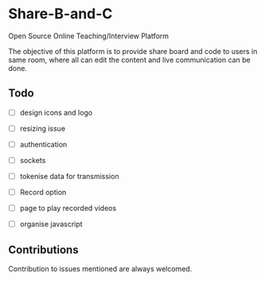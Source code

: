 # Share-B-and-C

Open Source Online Teaching/Interview Platform

The objective of this platform is to provide share board and code to users in same room, where all can edit the content and live communication can be done.

## Todo

- [ ] design icons and logo
- [ ] resizing issue
- [ ] authentication
- [ ] sockets
- [ ] tokenise data for transmission
- [ ] Record option
- [ ] page to play recorded videos
- [ ] organise javascript 


## Contributions

Contribution to issues mentioned are always welcomed.